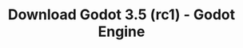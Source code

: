 ---
# Generated by /tools/generators/src/download_archive_generator !!! do not edit by hand !!!
title: 'Download Godot 3.5 (rc1) - Godot Engine'
type: 'download/archive'
name: '3.5'
flavor: 'rc1'
release_date: '2022-05-18T03:00:00-00:00'
release_notes: 'article/release-candidate-godot-3-5-rc-1/'
primaryPlatforms:
  - 'android.apk'
  - 'macos.universal'
  - 'windows.64'
  - 'linux_server.headless.64'
  - 'web'
  - 'templates'
links:
  android.apk:
    name: 'android.apk'
    title: 'Android'
    caption: 'APK Universal (ARM64 + ARMv7 + x86_64 + x86)'
    tags:
      - 'APK download'
      - 'ARM64/v7'
      - 'x86 (64 & 32 bit)'
    hosts:
      github_builds:
        regular: 'https://github.com/godotengine/godot-builds/releases/download/3.5-rc1/Godot_v3.5-rc1_android_editor.apk'
        mono: '#'
      github:
        regular: 'https://github.com/godotengine/godot/releases/download/3.5-rc1/Godot_v3.5-rc1_android_editor.apk'
        mono: '#'
  macos.universal:
    name: 'macos.universal'
    title: 'macOS'
    caption: 'Universal (x86_64 + Silício da Apple)'
    tags:
      - 'Intel/Apple Silicon'
      - '64 bit'
    hosts:
      github_builds:
        regular: 'https://github.com/godotengine/godot-builds/releases/download/3.5-rc1/Godot_v3.5-rc1_osx.universal.zip'
        mono: 'https://github.com/godotengine/godot-builds/releases/download/3.5-rc1/Godot_v3.5-rc1_mono_osx.universal.zip'
      github:
        regular: 'https://github.com/godotengine/godot/releases/download/3.5-rc1/Godot_v3.5-rc1_osx.universal.zip'
        mono: 'https://github.com/godotengine/godot/releases/download/3.5-rc1/Godot_v3.5-rc1_mono_osx.universal.zip'
  windows.64:
    name: 'windows.64'
    title: 'Windows'
    caption: 'Padrão (x86_64)'
    tags:
      - '64 bit'
    hosts:
      github_builds:
        regular: 'https://github.com/godotengine/godot-builds/releases/download/3.5-rc1/Godot_v3.5-rc1_win64.exe.zip'
        mono: 'https://github.com/godotengine/godot-builds/releases/download/3.5-rc1/Godot_v3.5-rc1_mono_win64.zip'
      github:
        regular: 'https://github.com/godotengine/godot/releases/download/3.5-rc1/Godot_v3.5-rc1_win64.exe.zip'
        mono: 'https://github.com/godotengine/godot/releases/download/3.5-rc1/Godot_v3.5-rc1_mono_win64.zip'
  linux_server.headless.64:
    name: 'linux_server.headless.64'
    title: 'Linux Server'
    caption: 'Headless (x86_64)'
    tags:
      - '64 bit'
      - 'Headless'
    hosts:
      github_builds:
        regular: 'https://github.com/godotengine/godot-builds/releases/download/3.5-rc1/Godot_v3.5-rc1_linux_headless.64.zip'
        mono: 'https://github.com/godotengine/godot-builds/releases/download/3.5-rc1/Godot_v3.5-rc1_mono_linux_headless_64.zip'
      github:
        regular: 'https://github.com/godotengine/godot/releases/download/3.5-rc1/Godot_v3.5-rc1_linux_headless.64.zip'
        mono: 'https://github.com/godotengine/godot/releases/download/3.5-rc1/Godot_v3.5-rc1_mono_linux_headless_64.zip'
  web:
    name: 'web'
    title: 'Editor Web'
    caption: ''
    tags:
      - 'Self-hosted'
      - 'Cross-platform'
    hosts:
      github_builds:
        regular: 'https://github.com/godotengine/godot-builds/releases/download/3.5-rc1/Godot_v3.5-rc1_web_editor.zip'
        mono: '#'
      github:
        regular: 'https://github.com/godotengine/godot/releases/download/3.5-rc1/Godot_v3.5-rc1_web_editor.zip'
        mono: '#'
  linux.64:
    name: 'linux.64'
    title: 'Linux'
    caption: 'Padrão (x86_64)'
    tags:
      - '64 bit'
    hosts:
      github_builds:
        regular: 'https://github.com/godotengine/godot-builds/releases/download/3.5-rc1/Godot_v3.5-rc1_x11.64.zip'
        mono: 'https://github.com/godotengine/godot-builds/releases/download/3.5-rc1/Godot_v3.5-rc1_mono_x11_64.zip'
      github:
        regular: 'https://github.com/godotengine/godot/releases/download/3.5-rc1/Godot_v3.5-rc1_x11.64.zip'
        mono: 'https://github.com/godotengine/godot/releases/download/3.5-rc1/Godot_v3.5-rc1_mono_x11_64.zip'
  linux.32:
    name: 'linux.32'
    title: 'Linux'
    caption: 'Padrão (x86)'
    tags:
      - '32 bit'
    hosts:
      github_builds:
        regular: 'https://github.com/godotengine/godot-builds/releases/download/3.5-rc1/Godot_v3.5-rc1_x11.32.zip'
        mono: 'https://github.com/godotengine/godot-builds/releases/download/3.5-rc1/Godot_v3.5-rc1_mono_x11_32.zip'
      github:
        regular: 'https://github.com/godotengine/godot/releases/download/3.5-rc1/Godot_v3.5-rc1_x11.32.zip'
        mono: 'https://github.com/godotengine/godot/releases/download/3.5-rc1/Godot_v3.5-rc1_mono_x11_32.zip'
  windows.32:
    name: 'windows.32'
    title: 'Windows'
    caption: 'Padrão (x86)'
    tags:
      - '32 bit'
    hosts:
      github_builds:
        regular: 'https://github.com/godotengine/godot-builds/releases/download/3.5-rc1/Godot_v3.5-rc1_win32.exe.zip'
        mono: 'https://github.com/godotengine/godot-builds/releases/download/3.5-rc1/Godot_v3.5-rc1_mono_win32.zip'
      github:
        regular: 'https://github.com/godotengine/godot/releases/download/3.5-rc1/Godot_v3.5-rc1_win32.exe.zip'
        mono: 'https://github.com/godotengine/godot/releases/download/3.5-rc1/Godot_v3.5-rc1_mono_win32.zip'
  linux_server.64:
    name: 'linux_server.64'
    title: 'Servidor Linux'
    caption: 'Padrão (x86_64)'
    tags:
      - '64 bit'
    hosts:
      github_builds:
        regular: 'https://github.com/godotengine/godot-builds/releases/download/3.5-rc1/Godot_v3.5-rc1_linux_server.64.zip'
        mono: 'https://github.com/godotengine/godot-builds/releases/download/3.5-rc1/Godot_v3.5-rc1_mono_linux_server_64.zip'
      github:
        regular: 'https://github.com/godotengine/godot/releases/download/3.5-rc1/Godot_v3.5-rc1_linux_server.64.zip'
        mono: 'https://github.com/godotengine/godot/releases/download/3.5-rc1/Godot_v3.5-rc1_mono_linux_server_64.zip'
  aar_library:
    name: 'aar_library'
    title: 'Biblioteca de AAR'
    caption: ''
    tags:
      - 'Android plugins'
      - 'Java'
      - 'Kotlin'
    hosts:
      github_builds:
        regular: 'https://github.com/godotengine/godot-builds/releases/download/3.5-rc1/godot-lib.3.5.rc1.release.aar'
        mono: 'https://github.com/godotengine/godot-builds/releases/download/3.5-rc1/godot-lib.3.5.rc1.mono.release.aar'
      github:
        regular: 'https://github.com/godotengine/godot/releases/download/3.5-rc1/godot-lib.3.5.rc1.release.aar'
        mono: 'https://github.com/godotengine/godot/releases/download/3.5-rc1/godot-lib.3.5.rc1.mono.release.aar'
  templates:
    name: 'templates'
    title: 'Modelos de exportação'
    caption: ''
    tags:
      - 'Utilizado para exportar os seus jogos para todas as plataformas suportadas'
    hosts:
      github_builds:
        regular: 'https://github.com/godotengine/godot-builds/releases/download/3.5-rc1/Godot_v3.5-rc1_export_templates.tpz'
        mono: 'https://github.com/godotengine/godot-builds/releases/download/3.5-rc1/Godot_v3.5-rc1_mono_export_templates.tpz'
      github:
        regular: 'https://github.com/godotengine/godot/releases/download/3.5-rc1/Godot_v3.5-rc1_export_templates.tpz'
        mono: 'https://github.com/godotengine/godot/releases/download/3.5-rc1/Godot_v3.5-rc1_mono_export_templates.tpz'
---